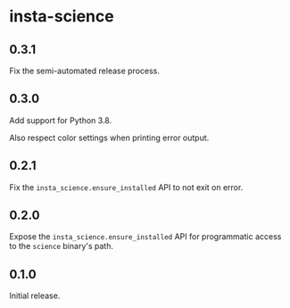 # insta-science

## 0.3.1

Fix the semi-automated release process.

## 0.3.0

Add support for Python 3.8.

Also respect color settings when printing error output.

## 0.2.1

Fix the `insta_science.ensure_installed` API to not exit on error.

## 0.2.0

Expose the `insta_science.ensure_installed` API for programmatic access
to the `science` binary's path.

## 0.1.0

Initial release.
